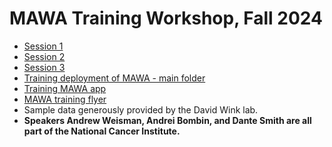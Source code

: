 # MAWA Training Workshop, Fall 2024

- [Session 1](session_1/session_1.md)
- [Session 2](session_2/session_2.md)
- [Session 3](session_3/session_3.md)
- [Training deployment of MAWA - main folder](https://nidap.nih.gov/workspace/compass/view/ri.compass.main.folder.a50782c9-f612-4476-9633-49eb266dbaed)
- [Training MAWA app](https://nidap.nih.gov/workspace/code-workspaces/ri.foundry-container-service.main.container.10827e65-7571-4225-9776-ebbc1856a83c/master)
- [MAWA training flyer](mawa_training_flyer.pdf)
- Sample data generously provided by the David Wink lab.
- **Speakers Andrew Weisman, Andrei Bombin, and Dante Smith are all part of the National Cancer Institute.**
